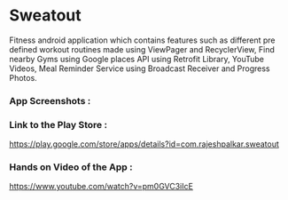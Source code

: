 # Sweatout
Fitness android application which contains features such as different pre defined workout routines made using ViewPager and RecyclerView, Find nearby Gyms using Google places API using Retrofit Library, YouTube Videos, Meal Reminder Service using Broadcast Receiver and Progress Photos.

### App Screenshots :


### Link to the Play Store :
https://play.google.com/store/apps/details?id=com.rajeshpalkar.sweatout

### Hands on Video of the App : 
https://www.youtube.com/watch?v=pm0GVC3iIcE
